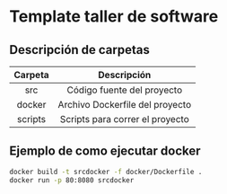 # Template taller de software

## Descripción de carpetas

|Carpeta|Descripción|
|:----:|:---------:|
|src| Código fuente del proyecto|
|docker| Archivo Dockerfile del proyecto|
|scripts| Scripts para correr el proyecto|

## Ejemplo de como ejecutar docker

```bash
docker build -t srcdocker -f docker/Dockerfile .
docker run -p 80:8080 srcdocker
```
